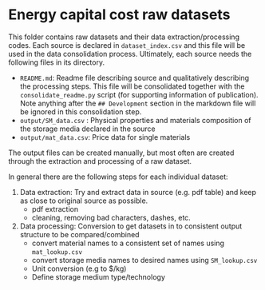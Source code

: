 # Energy capital cost raw datasets

This folder contains raw datasets and their data extraction/processing codes. Each source is declared in `dataset_index.csv` and this file will be used in the data consolidation process. Ultimately, each source needs the following files in its directory. 

* `README.md`: Readme file describing source and qualitatively describing the processing steps. This file will be consolidated together with the `consolidate_readme.py` script (for supporting information of publication). Note anything after the `## Development` section in the markdown file will be ignored in this consolidation step. 
* `output/SM_data.csv` : Physical properties and materials composition of the storage media declared in the source
* `output/mat_data.csv`: Price data for single materials

The output files can be created manually, but most often are created through the extraction and processing of a raw dataset.


In general there are the following steps for each individual dataset:
1. Data extraction: Try and extract data in source (e.g. pdf table) and keep as close to original source as possible.
    * pdf extraction
    * cleaning, removing bad characters, dashes, etc.
2. Data processing: Conversion to get datasets in to consistent output structure to be compared/combined
    * convert material names to a consistent set of names using `mat_lookup.csv`
    * convert storage media names to desired names using `SM_lookup.csv`
    * Unit conversion (e.g to $/kg)
    * Define storage medium type/technology



